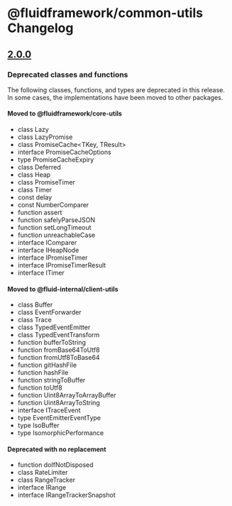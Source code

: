 # @fluidframework/common-utils Changelog

## [2.0.0](https://github.com/microsoft/FluidFramework/releases/tag/common-utils_v2.0.0)

### Deprecated classes and functions

The following classes, functions, and types are deprecated in this release. In some cases, the implementations have been
moved to other packages.

#### Moved to @fluidframework/core-utils

-   class Lazy<T>
-   class LazyPromise<T>
-   class PromiseCache<TKey, TResult>
-   interface PromiseCacheOptions
-   type PromiseCacheExpiry
-   class Deferred
-   class Heap
-   class PromiseTimer
-   class Timer
-   const delay
-   const NumberComparer
-   function assert
-   function safelyParseJSON
-   function setLongTimeout
-   function unreachableCase
-   interface IComparer
-   interface IHeapNode
-   interface IPromiseTimer
-   interface IPromiseTimerResult
-   interface ITimer

#### Moved to @fluid-internal/client-utils

-   class Buffer
-   class EventForwarder
-   class Trace
-   class TypedEventEmitter
-   class TypedEventTransform
-   function bufferToString
-   function fromBase64ToUtf8
-   function fromUtf8ToBase64
-   function gitHashFile
-   function hashFile
-   function stringToBuffer
-   function toUtf8
-   function Uint8ArrayToArrayBuffer
-   function Uint8ArrayToString
-   interface ITraceEvent
-   type EventEmitterEventType
-   type IsoBuffer
-   type IsomorphicPerformance

#### Deprecated with no replacement

-   function doIfNotDisposed
-   class RateLimiter
-   class RangeTracker
-   interface IRange
-   interface IRangeTrackerSnapshot
